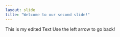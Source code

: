 ```yaml
---
layout: slide
title: "Welcome to our second slide!"
---
```

This is my edited Text
Use the left arrow to go back!
